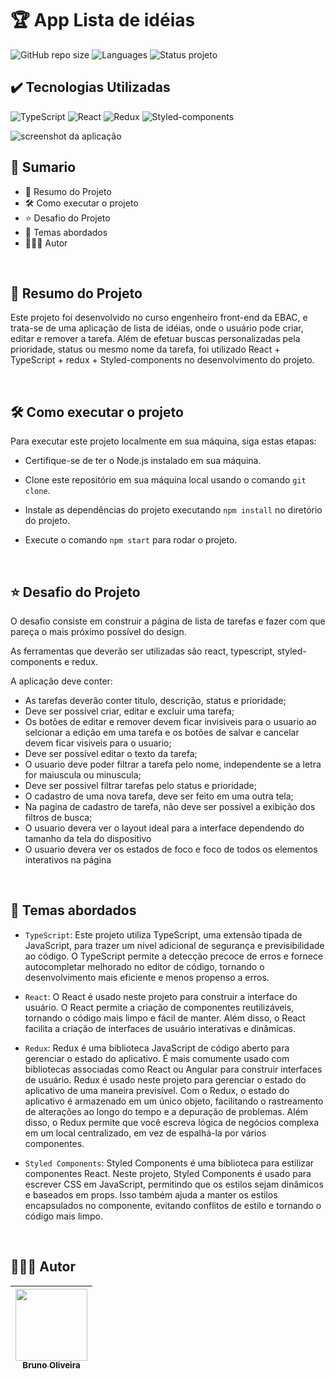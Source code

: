 # 🏆 App Lista de idéias
![GitHub repo size](https://img.shields.io/github/repo-size/BrunoOliveira16/lista-de-tarefas-react?style=for-the-badge)
![Languages](https://img.shields.io/github/languages/count/BrunoOliveira16/lista-de-tarefas-react?style=for-the-badge)
![Status projeto](https://img.shields.io/badge/STATUS-CONCLUIDO-GREEN?style=for-the-badge)

## ✔️ Tecnologias Utilizadas
![TypeScript](https://img.shields.io/badge/TypeScript-007ACC?style=for-the-badge&logo=typescript&logoColor=white)
![React](https://img.shields.io/badge/React-20232A?style=for-the-badge&logo=react&logoColor=61DAFB)
![Redux](https://img.shields.io/badge/Redux-593D88?style=for-the-badge&logo=redux&logoColor=white)
![Styled-components](https://img.shields.io/badge/styled--components-DB7093?style=for-the-badge&logo=styled-components&logoColor=white)

<img src="./src/assets/screenshot.jpg" alt="screenshot da aplicação">

<br>

## 📎 Sumario

- 📌 Resumo do Projeto
- 🛠️ Como executar o projeto
- ⭐ Desafio do Projeto
- 📂 Temas abordados
- 🙋🏻‍♂️ Autor

<br>

## 📌 Resumo do Projeto
Este projeto foi desenvolvido no curso engenheiro front-end da EBAC, e trata-se de uma aplicação de lista de idéias, onde o usuário pode criar, editar e remover a tarefa. Além de efetuar buscas personalizadas pela prioridade, status ou mesmo nome da tarefa, foi utilizado React + TypeScript + redux + Styled-components no desenvolvimento do projeto.

<br>

## 🛠️ Como executar o projeto
Para executar este projeto localmente em sua máquina, siga estas etapas:

- Certifique-se de ter o Node.js instalado em sua máquina.

- Clone este repositório em sua máquina local usando o comando ``git clone``.

- Instale as dependências do projeto executando ``npm install`` no diretório do projeto.

- Execute o comando ``npm start`` para rodar o projeto.

<br>

## ⭐ Desafio do Projeto
O desafio consiste em construir a página de lista de tarefas e fazer com que pareça o mais próximo possível do design.

As ferramentas que deverão ser utilizadas são react, typescript, styled-components e redux.

A aplicação deve conter:

- As tarefas deverão conter titulo, descrição, status e prioridade;
- Deve ser possível criar, editar e excluir uma tarefa;
- Os botões de editar e remover devem ficar invisiveis para o usuario ao selcionar a edição em uma tarefa e os botões de salvar e cancelar devem ficar visiveis para o usuario;
- Deve ser possível editar o texto da tarefa;
- O usuario deve poder filtrar a tarefa pelo nome, independente se a letra for maiuscula ou minuscula;
- Deve ser possivel filtrar tarefas pelo status e prioridade;
- O cadastro de uma nova tarefa, deve ser feito em uma outra tela;
- Na pagina de cadastro de tarefa, não deve ser possível a exibição dos filtros de busca;
- O usuario devera ver o layout ideal para a interface dependendo do tamanho da tela do dispositivo
- O usuario devera ver os estados de foco e foco de todos os elementos interativos na página


<br>

## 📂 Temas abordados
- ``TypeScript``: Este projeto utiliza TypeScript, uma extensão tipada de JavaScript, para trazer um nível adicional de segurança e previsibilidade ao código. O TypeScript permite a detecção precoce de erros e fornece autocompletar melhorado no editor de código, tornando o desenvolvimento mais eficiente e menos propenso a erros.

- ``React``: O React é usado neste projeto para construir a interface do usuário. O React permite a criação de componentes reutilizáveis, tornando o código mais limpo e fácil de manter. Além disso, o React facilita a criação de interfaces de usuário interativas e dinâmicas.

- ``Redux``: Redux é uma biblioteca JavaScript de código aberto para gerenciar o estado do aplicativo. É mais comumente usado com bibliotecas associadas como React ou Angular para construir interfaces de usuário. Redux é usado neste projeto para gerenciar o estado do aplicativo de uma maneira previsível. Com o Redux, o estado do aplicativo é armazenado em um único objeto, facilitando o rastreamento de alterações ao longo do tempo e a depuração de problemas. Além disso, o Redux permite que você escreva lógica de negócios complexa em um local centralizado, em vez de espalhá-la por vários componentes.

- ``Styled Components``: Styled Components é uma biblioteca para estilizar componentes React. Neste projeto, Styled Components é usado para escrever CSS em JavaScript, permitindo que os estilos sejam dinâmicos e baseados em props. Isso também ajuda a manter os estilos encapsulados no componente, evitando conflitos de estilo e tornando o código mais limpo.

<br>

## 🙋🏻‍♂️ Autor

| [<img src="https://avatars.githubusercontent.com/u/103857382?v=4" width=115><br><sub>Bruno Oliveira</sub>](https://github.com/BrunoOliveira16) |
| :---: |

